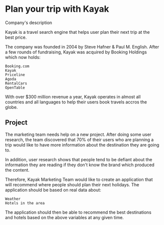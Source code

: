 # Plan your trip with Kayak

Company's description

Kayak is a travel search engine that helps user plan their next trip at the best price.

The company was founded in 2004 by Steve Hafner & Paul M. English. After a few rounds of fundraising, Kayak was acquired by Booking Holdings which now holds:

    Booking.com
    Kayak
    Priceline
    Agoda
    RentalCars
    OpenTable

With over $300 million revenue a year, Kayak operates in almost all countries and all languages to help their users book travels accros the globe.

## Project

The marketing team needs help on a new project. After doing some user research, the team discovered that 70% of their users who are planning a trip would like to have more information about the destination they are going to.

In addition, user research shows that people tend to be defiant about the information they are reading if they don't know the brand which produced the content.

Therefore, Kayak Marketing Team would like to create an application that will recommend where people should plan their next holidays. The application should be based on real data about:

    Weather
    Hotels in the area

The application should then be able to recommend the best destinations and hotels based on the above variables at any given time.
